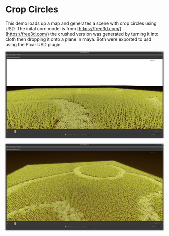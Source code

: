 # Crop Circles

This demo loads up a map and generates a scene with crop circles using USD. The inital corn model is from [https://free3d.com/](https://free3d.com/) the crushed version was generated by turning it into cloth then dropping it onto a plane in maya. Both were exported to usd using the Pixar USD plugin.

![](corn1.png)

![](corn2.png)
